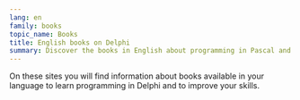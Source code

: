 ```yaml
---
lang: en
family: books
topic_name: Books
title: English books on Delphi
summary: Discover the books in English about programming in Pascal and Delphi.
---
```

On these sites you will find information about books available in your language to learn programming in Delphi and to improve your skills.
